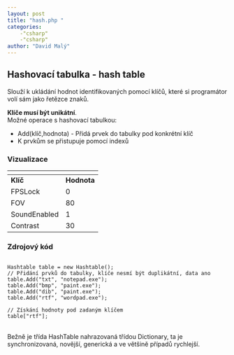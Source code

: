 ```yaml
---
layout: post
title: "hash.php "
categories:
    -"csharp"
    -"csharp"
author: "David Malý"
--- 
```



## Hashovací tabulka - hash table


Slouží k ukládání hodnot identifikovaných pomocí klíčů, které si programátor volí sám jako řetězce znaků.

**Klíče musí být unikátní**.<br>Možné operace s hashovací tabulkou:<br>
- Add(klíč,hodnota) - Přidá prvek do tabulky pod konkrétní klíč
- K prvkům se přistupuje pomocí indexů


### Vizualizace


| <!----> | <!----> |
| --- | --- |
| **Klíč** | **Hodnota** |
| FPSLock | 0 |
| FOV | 80 |
| SoundEnabled | 1 |
| Contrast | 30 |


### Zdrojový kód

```

Hashtable table = new Hashtable();
// Přidání prvků do tabulky, klíče nesmí být duplikátní, data ano
table.Add("txt", "notepad.exe");
table.Add("bmp", "paint.exe");
table.Add("dib", "paint.exe");
table.Add("rtf", "wordpad.exe");

// Získání hodnoty pod zadaným klíčem
table["rtf"];

```
<br>Bežně je třída HashTable nahrazovaná třídou Dictionary, ta je synchronizovaná, novější, generická a ve většině případů rychlejší.<br><br>